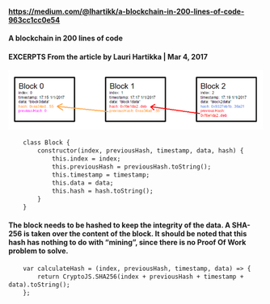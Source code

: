 #### https://medium.com/@lhartikk/a-blockchain-in-200-lines-of-code-963cc1cc0e54
#### A blockchain in 200 lines of code

#### EXCERPTS From the article by Lauri Hartikka | Mar 4, 2017

![](images/200-linescode-A.png)



        class Block {
            constructor(index, previousHash, timestamp, data, hash) {
                this.index = index;
                this.previousHash = previousHash.toString();
                this.timestamp = timestamp;
                this.data = data;
                this.hash = hash.toString();
            }
        }

#### The block needs to be hashed to keep the integrity of the data. A SHA-256 is taken over the content of the block. It should be noted that this hash has nothing to do with “mining”, since there is no Proof Of Work problem to solve.

        var calculateHash = (index, previousHash, timestamp, data) => {
            return CryptoJS.SHA256(index + previousHash + timestamp + data).toString();
        };

